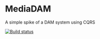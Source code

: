 # MediaDAM
A simple spike of a DAM system using CQRS

[![Build status](https://ci.appveyor.com/api/projects/status/y24yu6nncck48ytq?svg=true)](https://ci.appveyor.com/project/chriscartlidge/mediadam)
